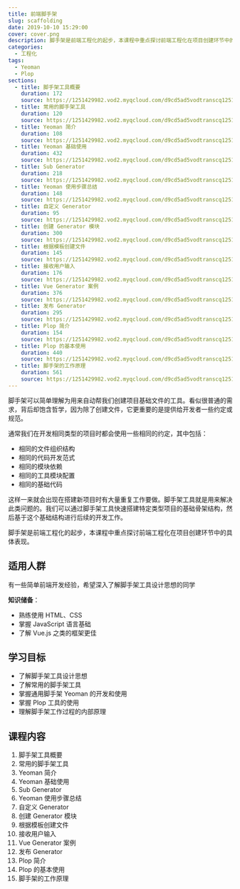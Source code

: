 ```yaml
---
title: 前端脚手架
slug: scaffolding
date: 2019-10-10 15:29:00
cover: cover.png
description: 脚手架是前端工程化的起步，本课程中重点探讨前端工程化在项目创建环节中的具体表现。
categories:
  - 工程化
tags:
  - Yeoman
  - Plop
sections:
  - title: 脚手架工具概要
    duration: 172
    source: https://1251429982.vod2.myqcloud.com/d9cd5ad5vodtranscq1251429982/0ba0b89b5285890797592024776/v.f240.m3u8
  - title: 常用的脚手架工具
    duration: 120
    source: https://1251429982.vod2.myqcloud.com/d9cd5ad5vodtranscq1251429982/0ba0c0385285890797592024908/v.f240.m3u8
  - title: Yeoman 简介
    duration: 108
    source: https://1251429982.vod2.myqcloud.com/d9cd5ad5vodtranscq1251429982/0ba126b35285890797592025038/v.f240.m3u8
  - title: Yeoman 基础使用
    duration: 432
    source: https://1251429982.vod2.myqcloud.com/d9cd5ad5vodtranscq1251429982/01d163b85285890797547813821/v.f240.m3u8
  - title: Sub Generator
    duration: 218
    source: https://1251429982.vod2.myqcloud.com/d9cd5ad5vodtranscq1251429982/01d164415285890797547813866/v.f240.m3u8
  - title: Yeoman 使用步骤总结
    duration: 148
    source: https://1251429982.vod2.myqcloud.com/d9cd5ad5vodtranscq1251429982/5d4539975285890797593224454/v.f240.m3u8
  - title: 自定义 Generator
    duration: 95
    source: https://1251429982.vod2.myqcloud.com/d9cd5ad5vodtranscq1251429982/5d56cdb85285890797593233617/v.f240.m3u8
  - title: 创建 Generator 模块
    duration: 300
    source: https://1251429982.vod2.myqcloud.com/d9cd5ad5vodtranscq1251429982/5d4546be5285890797593224785/v.f240.m3u8
  - title: 根据模板创建文件
    duration: 145
    source: https://1251429982.vod2.myqcloud.com/d9cd5ad5vodtranscq1251429982/7219e6e15285890797590086695/v.f240.m3u8
  - title: 接收用户输入
    duration: 176
    source: https://1251429982.vod2.myqcloud.com/d9cd5ad5vodtranscq1251429982/0ba1b7955285890797592026156/v.f240.m3u8
  - title: Vue Generator 案例
    duration: 376
    source: https://1251429982.vod2.myqcloud.com/d9cd5ad5vodtranscq1251429982/5d45c19a5285890797593225348/v.f240.m3u8
  - title: 发布 Generator
    duration: 295
    source: https://1251429982.vod2.myqcloud.com/d9cd5ad5vodtranscq1251429982/3fd809c45285890797460387959/v.f240.m3u8
  - title: Plop 简介
    duration: 154
    source: https://1251429982.vod2.myqcloud.com/d9cd5ad5vodtranscq1251429982/9a4e91d25285890797461910057/v.f240.m3u8
  - title: Plop 的基本使用
    duration: 440
    source: https://1251429982.vod2.myqcloud.com/d9cd5ad5vodtranscq1251429982/5d23d77d5285890797593209853/v.f240.m3u8
  - title: 脚手架的工作原理
    duration: 561
    source: https://1251429982.vod2.myqcloud.com/d9cd5ad5vodtranscq1251429982/d1ac4e375285890797591878000/v.f240.m3u8
---
```


脚手架可以简单理解为用来自动帮我们创建项目基础文件的工具。看似很普通的需求，背后却饱含哲学，因为除了创建文件，它更重要的是提供给开发者一些约定或规范。

通常我们在开发相同类型的项目时都会使用一些相同的约定，其中包括：

- 相同的文件组织结构
- 相同的代码开发范式
- 相同的模块依赖
- 相同的工具模块配置
- 相同的基础代码

这样一来就会出现在搭建新项目时有大量重复工作要做。脚手架工具就是用来解决此类问题的。我们可以通过脚手架工具快速搭建特定类型项目的基础骨架结构，然后基于这个基础结构进行后续的开发工作。

脚手架是前端工程化的起步，本课程中重点探讨前端工程化在项目创建环节中的具体表现。

## 适用人群

有一些简单前端开发经验，希望深入了解脚手架工具设计思想的同学

**知识储备**：

- 熟练使用 HTML、CSS
- 掌握 JavaScript 语言基础
- 了解 Vue.js 之类的框架更佳

## 学习目标

- 了解脚手架工具设计思想
- 了解常用的脚手架工具
- 掌握通用脚手架 Yeoman 的开发和使用
- 掌握 Plop 工具的使用
- 理解脚手架工作过程的内部原理

## 课程内容

1. 脚手架工具概要
2. 常用的脚手架工具
3. Yeoman 简介
4. Yeoman 基础使用
5. Sub Generator
6. Yeoman 使用步骤总结
7. 自定义 Generator
8. 创建 Generator 模块
9. 根据模板创建文件
10. 接收用户输入
11. Vue Generator 案例
12. 发布 Generator
13. Plop 简介
14. Plop 的基本使用
15. 脚手架的工作原理

